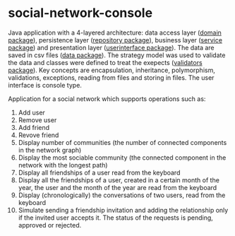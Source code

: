 # social-network-console
Java application with a 4-layered architecture: data access layer ([domain package](https://github.com/Iri25/social-network/tree/main/SocialNetwork/src/main/java/socialnetwork/domain)), persistence layer ([repository package](https://github.com/Iri25/social-network/tree/main/SocialNetwork/src/main/java/socialnetwork/repository)), business layer ([service package](https://github.com/Iri25/social-network/tree/main/SocialNetwork/src/main/java/socialnetwork/service)) and presentation layer ([userinterface package](https://github.com/Iri25/social-network/tree/main/SocialNetwork/src/main/java/socialnetwork/userinterface)). The data are saved in csv files ([data package](https://github.com/Iri25/social-network/tree/main/SocialNetwork/data)). The strategy model was used to validate the data and classes were defined to treat the exepects ([validators package](https://github.com/Iri25/social-network/tree/main/SocialNetwork/src/main/java/socialnetwork/domain/validators)). Key concepts are encapsulation, inheritance, polymorphism, validations, exceptions, reading from files and storing in files. The user interface is console type.

Application for a social network which supports operations such as:
1. Add user
2. Remove user
3. Add friend
4. Revove friend
5. Display number of communities (the number of connected components in the network graph)
6. Display the most sociable community (the connected component in the network with the longest path)
7. Display all friendships of a user read from the keyboard
8. Display all the friendships of a user, created in a certain month of the year, the user and the month of the year are read from the keyboard
9. Display (chronologically) the conversations of two users, read from the keyboard
10. Simulate sending a friendship invitation and adding the relationship only if the invited user accepts it. The status of the requests is pending, approved or rejected.
